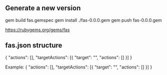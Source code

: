 ## Generate a new version 

gem build fas.gemspec
gem install ./fas-0.0.0.gem
gem push fas-0.0.0.gem

https://rubygems.org/gems/fas

## fas.json structure
{
	"actions": [],
	"targetActions": [{
		"target": "",
		"actions": []
	}]
}

Example: 
{
	"actions": [],
	"targetActions": [{
		"target": "",
		"actions": []
	}]
}